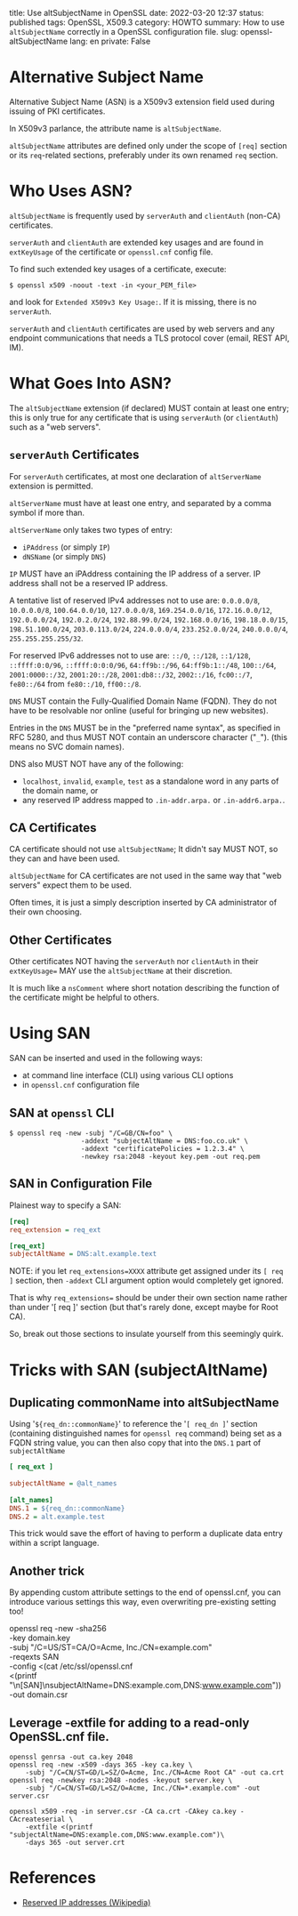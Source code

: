 title: Use altSubjectName in OpenSSL
date: 2022-03-20 12:37
status: published
tags: OpenSSL, X509.3
category: HOWTO
summary: How to use `altSubjectName` correctly in a OpenSSL configuration file.
slug: openssl-altSubjectName
lang: en
private: False

Alternative Subject Name
========================

Alternative Subject Name (ASN) is a X509v3 extension field used during issuing of PKI certificates.

In X509v3 parlance, the attribute name is `altSubjectName`.

`altSubjectName` attributes are defined only under the scope of `[req]` section or its `req`-related sections, preferably under its own renamed `req` section.


Who Uses ASN?
=============

`altSubjectName` is frequently used by `serverAuth` and `clientAuth` (non-CA) certificates.  

`serverAuth` and `clientAuth` are extended key usages and are found in `extKeyUsage` of the certificate or `openssl.cnf` config file.

To find such extended key usages of a certificate, execute:
```command
$ openssl x509 -noout -text -in <your_PEM_file>
```
and look for `Extended X509v3 Key Usage:`.  If it is missing, there is no `serverAuth`.

`serverAuth` and `clientAuth` certificates are used by web servers and any endpoint communications that needs a TLS protocol cover (email, REST API, IM).



What Goes Into ASN?
===================

The `altSubjectName` extension (if declared) MUST contain at least one entry; this is only true for any certificate that is using `serverAuth` (or `clientAuth`) such as a "web servers". 

`serverAuth` Certificates
-------------------------

For `serverAuth` certificates, at most one declaration of `altServerName` extension is permitted.

`altServerName` must have at least one entry, and separated by a comma symbol if more than.

`altServerName` only takes two types of entry:

* `iPAddress` (or simply `IP`)
* `dNSName` (or simply `DNS`)

`IP` MUST have an iPAddress containing the IP address of a server.  IP address shall not be a reserved IP address.

A tentative list of reserved IPv4 addresses not to use are: `0.0.0.0/8`, `10.0.0.0/8`, `100.64.0.0/10`, `127.0.0.0/8`, `169.254.0.0/16`, `172.16.0.0/12`, `192.0.0.0/24`, `192.0.2.0/24`, `192.88.99.0/24`, `192.168.0.0/16`, `198.18.0.0/15`, `198.51.100.0/24`, `203.0.113.0/24`, `224.0.0.0/4`, `233.252.0.0/24`, `240.0.0.0/4`, `255.255.255.255/32`.

For reserved IPv6 addresses not to use are: `::/0`, `::/128`, `::1/128`, `::ffff:0:0/96`, `::ffff:0:0:0/96`, `64:ff9b::/96`, `64:ff9b:1::/48`, `100::/64`, `2001:0000::/32`, `2001:20::/28`, `2001:db8::/32`, `2002::/16`, `fc00::/7`, `fe80::/64` from `fe80::/10`, `ff00::/8`.

`DNS` MUST contain the Fully‐Qualified Domain Name (FQDN).   They do not have to be resolvable nor online (useful for bringing up new websites).

Entries in the `DNS` MUST be in the "preferred name syntax", as specified in RFC 5280, and thus MUST NOT contain an underscore character ("`_`").  (this means no SVC domain names).

DNS also MUST NOT have any of the following: 

* `localhost`, `invalid`, `example`, `test` as a standalone word in any parts of the domain name, or 
* any reserved IP address mapped to `.in-addr.arpa.` or `.in-addr6.arpa.`.


CA Certificates
---------------

CA certificate should not use `altSubjectName`; It didn't say MUST NOT, so they can and have been used.  

`altSubjectName` for CA certificates are not used in the same way that "web servers" expect them to be used.  

Often times, it is just a simply description inserted by CA administrator of their own choosing.

Other Certificates
------------------

Other certificates NOT having the `serverAuth` nor `clientAuth` in their `extKeyUsage=` MAY use the `altSubjectName` at their discretion.  

It is much like a `nsComment` where short notation describing the function of the certificate might be helpful to others.

Using SAN
=========

SAN can be inserted and used in the following ways:

* at command line interface (CLI) using various CLI options
* in `openssl.cnf` configuration file

SAN at `openssl` CLI
--------------------

```console
$ openssl req -new -subj "/C=GB/CN=foo" \
                  -addext "subjectAltName = DNS:foo.co.uk" \
                  -addext "certificatePolicies = 1.2.3.4" \
                  -newkey rsa:2048 -keyout key.pem -out req.pem
```

SAN in Configuration File
-------------------------
Plainest way to specify a SAN:

```ini
[req]
req_extension = req_ext

[req_ext]
subjectAltName = DNS:alt.example.text
```

NOTE: if you let `req_extensions=XXXX` attribute get assigned under
its `[ req ]` section, then `-addext` CLI argument option would completely get ignored.

That is why `req_extensions=` should be under their own section name rather than under '[ req ]' section (but that's rarely done, except maybe for Root CA).

So, break out those sections to insulate yourself from this seemingly quirk.


Tricks with SAN (subjectAltName)
================================

Duplicating commonName into altSubjectName
-------------------------------------------
Using '`${req_dn::commonName}`' to reference the '`[ req_dn ]`' section
(containing distinguished names for `openssl req` command) being set as a FQDN
string value, you can then also copy that into the `DNS.1` part of `subjectAltName`

```ini
[ req_ext ]
    
subjectAltName = @alt_names
    
[alt_names]
DNS.1 = ${req_dn::commonName}
DNS.2 = alt.example.test
```

This trick would save the effort of having to perform a duplicate data entry within a script language.


Another trick
-------------
By appending custom attribute settings to the end of openssl.cnf,
you can introduce various settings this way, even overwriting
pre-existing setting too!


openssl req -new -sha256 \
    -key domain.key \
    -subj "/C=US/ST=CA/O=Acme, Inc./CN=example.com" \
    -reqexts SAN \
    -config <(cat /etc/ssl/openssl.cnf \
        <(printf "\n[SAN]\nsubjectAltName=DNS:example.com,DNS:www.example.com")) \
    -out domain.csr


Leverage -extfile for adding to a read-only OpenSSL.cnf file.
-------------------------------------------------------------

    openssl genrsa -out ca.key 2048
    openssl req -new -x509 -days 365 -key ca.key \
        -subj "/C=CN/ST=GD/L=SZ/O=Acme, Inc./CN=Acme Root CA" -out ca.crt
    openssl req -newkey rsa:2048 -nodes -keyout server.key \
        -subj "/C=CN/ST=GD/L=SZ/O=Acme, Inc./CN=*.example.com" -out server.csr

    openssl x509 -req -in server.csr -CA ca.crt -CAkey ca.key -CAcreateserial \
        -extfile <(printf "subjectAltName=DNS:example.com,DNS:www.example.com")\
        -days 365 -out server.crt


References
==========
* [Reserved IP addresses (Wikipedia)](https://en.wikipedia.org/wiki/Reserved_IP_addresses)
